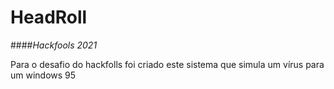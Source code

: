 # HeadRoll

####_Hackfools 2021_

Para o desafio do hackfolls foi criado este sistema que simula um vírus para um windows 95
